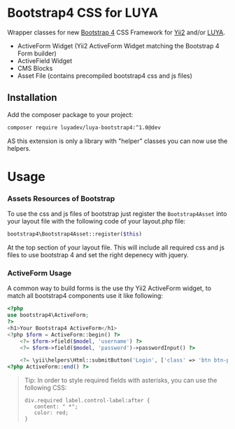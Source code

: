 # Bootstrap4 CSS for LUYA

Wrapper classes for new [Bootstrap 4](http://v4-alpha.getbootstrap.com) CSS Framework for [Yii2](https://github.com/yiisoft/yii2) and/or [LUYA](https://github.com/luyadev/luya).

+ ActiveForm Widget (Yii2 ActiveForm Widget matching the Bootstrap 4 Form builder)
+ ActiveField Widget
+ CMS Blocks
+ Asset File (contains precompiled bootstrap4 css and js files)

## Installation

Add the composer package to your project:

```sh
composer require luyadev/luya-bootstrap4:^1.0@dev
```

AS this extension is only a library with "helper" classes you can now use the helpers.

# Usage

### Assets Resources of Bootstrap

To use the css and js files of bootstrap just register the `Bootstrap4Asset` into your layout file with the following code of your layout.php file:

```php
bootstrap4\Bootstrap4Asset::register($this)
```

At the top section of your layout file. This will include all required css and js files to use bootstrap 4 and set the right depenecy with jquery.

### ActiveForm Usage

A common way to build forms is the use thy Yii2 ActiveForm widget, to match all bootstrap4 components use it like following:

```php
<?php
use bootstrap4\ActiveForm;
?>
<h1>Your Bootstrap4 ActiveForm</h1>
<?php $form = ActiveForm::begin() ?>
    <?= $form->field($model, 'username') ?>
    <?= $form->field($model, 'password')->passwordInput() ?>

    <?= \yii\helpers\Html::submitButton('Login', ['class' => 'btn btn-primary-outline']) ?>
<?php ActiveForm::end() ?>
```

> Tip: In order to style required fields with asterisks, you can use the following CSS:
> ```
> div.required label.control-label:after {
>    content: " *";
>    color: red;
>}
>```
